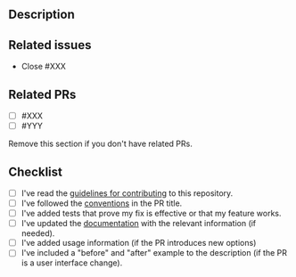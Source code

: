 ## Description

## Related issues
- Close #XXX

## Related PRs
- [ ] #XXX
- [ ] #YYY

Remove this section if you don't have related PRs.

## Checklist
- [ ] I've read the [guidelines for contributing](https://aquasecurity.github.io/vul/latest/community/contribute/pr/) to this repository.
- [ ] I've followed the [conventions](https://aquasecurity.github.io/vul/latest/community/contribute/pr/#title) in the PR title.
- [ ] I've added tests that prove my fix is effective or that my feature works.
- [ ] I've updated the [documentation](https://github.com/khulnasoft-lab/vul/blob/main/docs) with the relevant information (if needed).
- [ ] I've added usage information (if the PR introduces new options)
- [ ] I've included a "before" and "after" example to the description (if the PR is a user interface change).
